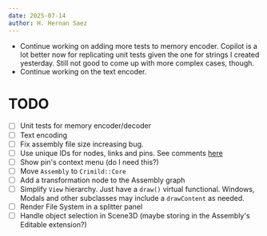 ```yaml
---
date: 2025-07-14
author: H. Hernan Saez
---
```


- Continue working on adding more tests to memory encoder. Copilot is a lot better now for replicating unit tests given the one for strings I created yesterday. Still not good to come up with more complex cases, though.
- Continue working on the text encoder.

# TODO
- [ ] Unit tests for memory encoder/decoder
- [ ] Text encoding
- [ ] Fix assembly file size increasing bug.
- [ ] Use unique IDs for nodes, links and pins. See comments [here](./20250701_hhsaez.md)
- [ ] Show pin's context menu (do I need this?)
- [ ] Move `Assembly` to `Crimild::Core`
- [ ] Add a transformation node to the Assembly graph
- [ ] Simplify `View` hierarchy. Just have a `draw()` virtual functional. Windows, Modals and other subclasses may include a `drawContent` as needed.
- [ ] Render File System in a splitter panel
- [ ] Handle object selection in Scene3D (maybe storing in the Assembly's Editable extension?)

